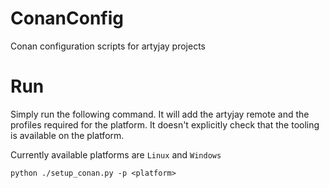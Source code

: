 # ConanConfig
Conan configuration scripts for artyjay projects

# Run

Simply run the following command. It will add the artyjay remote and the profiles required for the platform. It doesn't explicitly check that the tooling is available on the platform.

Currently available platforms are `Linux` and `Windows`

```
python ./setup_conan.py -p <platform>
```